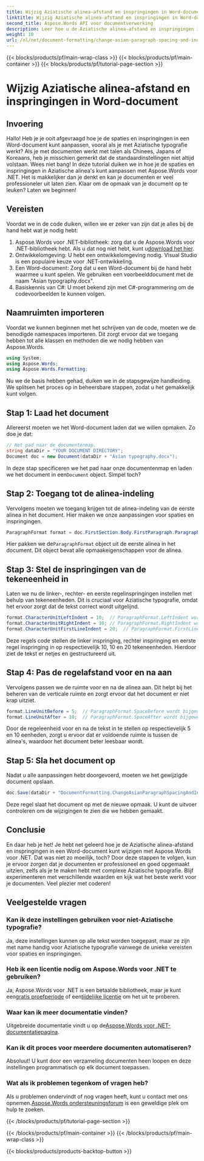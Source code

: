 ```yaml
---
title: Wijzig Aziatische alinea-afstand en inspringingen in Word-document
linktitle: Wijzig Aziatische alinea-afstand en inspringingen in Word-document
second_title: Aspose.Words API voor documentverwerking
description: Leer hoe u de Aziatische alinea-afstand en inspringingen in Word-documenten kunt wijzigen met Aspose.Words voor .NET met deze uitgebreide, stapsgewijze handleiding.
weight: 10
url: /nl/net/document-formatting/change-asian-paragraph-spacing-and-indents/
---
```


{{< blocks/products/pf/main-wrap-class >}}
{{< blocks/products/pf/main-container >}}
{{< blocks/products/pf/tutorial-page-section >}}

# Wijzig Aziatische alinea-afstand en inspringingen in Word-document

## Invoering

Hallo! Heb je je ooit afgevraagd hoe je de spaties en inspringingen in een Word-document kunt aanpassen, vooral als je met Aziatische typografie werkt? Als je met documenten werkt met talen als Chinees, Japans of Koreaans, heb je misschien gemerkt dat de standaardinstellingen niet altijd volstaan. Wees niet bang! In deze tutorial duiken we in hoe je de spaties en inspringingen in Aziatische alinea's kunt aanpassen met Aspose.Words voor .NET. Het is makkelijker dan je denkt en kan je documenten er veel professioneler uit laten zien. Klaar om de opmaak van je document op te leuken? Laten we beginnen!

## Vereisten

Voordat we in de code duiken, willen we er zeker van zijn dat je alles bij de hand hebt wat je nodig hebt:

1.  Aspose.Words voor .NET-bibliotheek: zorg dat u de Aspose.Words voor .NET-bibliotheek hebt. Als u dat nog niet hebt, kunt u[download het hier](https://releases.aspose.com/words/net/).
2. Ontwikkelomgeving: U hebt een ontwikkelomgeving nodig. Visual Studio is een populaire keuze voor .NET-ontwikkeling.
3. Een Word-document: Zorg dat u een Word-document bij de hand hebt waarmee u kunt spelen. We gebruiken een voorbeelddocument met de naam "Asian typography.docx".
4. Basiskennis van C#: U moet bekend zijn met C#-programmering om de codevoorbeelden te kunnen volgen.

## Naamruimten importeren

Voordat we kunnen beginnen met het schrijven van de code, moeten we de benodigde namespaces importeren. Dit zorgt ervoor dat we toegang hebben tot alle klassen en methoden die we nodig hebben van Aspose.Words.

```csharp
using System;
using Aspose.Words;
using Aspose.Words.Formatting;
```

Nu we de basis hebben gehad, duiken we in de stapsgewijze handleiding. We splitsen het proces op in beheersbare stappen, zodat u het gemakkelijk kunt volgen.

## Stap 1: Laad het document

Allereerst moeten we het Word-document laden dat we willen opmaken. Zo doe je dat:

```csharp
// Het pad naar de documentenmap.
string dataDir = "YOUR DOCUMENT DIRECTORY";
Document doc = new Document(dataDir + "Asian typography.docx");
```

 In deze stap specificeren we het pad naar onze documentenmap en laden we het document in een`Document` object. Simpel toch?

## Stap 2: Toegang tot de alinea-indeling

Vervolgens moeten we toegang krijgen tot de alinea-indeling van de eerste alinea in het document. Hier maken we onze aanpassingen voor spaties en inspringingen.

```csharp
ParagraphFormat format = doc.FirstSection.Body.FirstParagraph.ParagraphFormat;
```

 Hier pakken we de`ParagraphFormat` object uit de eerste alinea in het document. Dit object bevat alle opmaakeigenschappen voor de alinea.

## Stap 3: Stel de inspringingen van de tekeneenheid in

Laten we nu de linker-, rechter- en eerste regelinspringingen instellen met behulp van tekeneenheden. Dit is cruciaal voor Aziatische typografie, omdat het ervoor zorgt dat de tekst correct wordt uitgelijnd.

```csharp
format.CharacterUnitLeftIndent = 10;  // ParagraphFormat.LeftIndent wordt bijgewerkt
format.CharacterUnitRightIndent = 10; // ParagraphFormat.RightIndent wordt bijgewerkt
format.CharacterUnitFirstLineIndent = 20;  // ParagraphFormat.FirstLineIndent wordt bijgewerkt
```

Deze regels code stellen de linker inspringing, rechter inspringing en eerste regel inspringing in op respectievelijk 10, 10 en 20 tekeneenheden. Hierdoor ziet de tekst er netjes en gestructureerd uit.

## Stap 4: Pas de regelafstand voor en na aan

Vervolgens passen we de ruimte voor en na de alinea aan. Dit helpt bij het beheren van de verticale ruimte en zorgt ervoor dat het document er niet krap uitziet.

```csharp
format.LineUnitBefore = 5;  // ParagraphFormat.SpaceBefore wordt bijgewerkt
format.LineUnitAfter = 10;  // ParagraphFormat.SpaceAfter wordt bijgewerkt
```

Door de regeleenheid voor en na de tekst in te stellen op respectievelijk 5 en 10 eenheden, zorgt u ervoor dat er voldoende ruimte is tussen de alinea's, waardoor het document beter leesbaar wordt.

## Stap 5: Sla het document op

Nadat u alle aanpassingen hebt doorgevoerd, moeten we het gewijzigde document opslaan.

```csharp
doc.Save(dataDir + "DocumentFormatting.ChangeAsianParagraphSpacingAndIndents.doc");
```

Deze regel slaat het document op met de nieuwe opmaak. U kunt de uitvoer controleren om de wijzigingen te zien die we hebben gemaakt.

## Conclusie

En daar heb je het! Je hebt net geleerd hoe je de Aziatische alinea-afstand en inspringingen in een Word-document kunt wijzigen met Aspose.Words voor .NET. Dat was niet zo moeilijk, toch? Door deze stappen te volgen, kun je ervoor zorgen dat je documenten er professioneel en goed opgemaakt uitzien, zelfs als je te maken hebt met complexe Aziatische typografie. Blijf experimenteren met verschillende waarden en kijk wat het beste werkt voor je documenten. Veel plezier met coderen!

## Veelgestelde vragen

### Kan ik deze instellingen gebruiken voor niet-Aziatische typografie?
Ja, deze instellingen kunnen op alle tekst worden toegepast, maar ze zijn met name handig voor Aziatische typografie vanwege de unieke vereisten voor spaties en inspringingen.

### Heb ik een licentie nodig om Aspose.Words voor .NET te gebruiken?
 Ja, Aspose.Words voor .NET is een betaalde bibliotheek, maar je kunt een[gratis proefperiode](https://releases.aspose.com/) of een[tijdelijke licentie](https://purchase.aspose.com/temporary-license/) om het uit te proberen.

### Waar kan ik meer documentatie vinden?
 Uitgebreide documentatie vindt u op de[Aspose.Words voor .NET-documentatiepagina](https://reference.aspose.com/words/net/).

### Kan ik dit proces voor meerdere documenten automatiseren?
Absoluut! U kunt door een verzameling documenten heen loopen en deze instellingen programmatisch op elk document toepassen.

### Wat als ik problemen tegenkom of vragen heb?
 Als u problemen ondervindt of nog vragen heeft, kunt u contact met ons opnemen.[Aspose.Words ondersteuningsforum](https://forum.aspose.com/c/words/8) is een geweldige plek om hulp te zoeken.

{{< /blocks/products/pf/tutorial-page-section >}}

{{< /blocks/products/pf/main-container >}}
{{< /blocks/products/pf/main-wrap-class >}}

{{< blocks/products/products-backtop-button >}}
